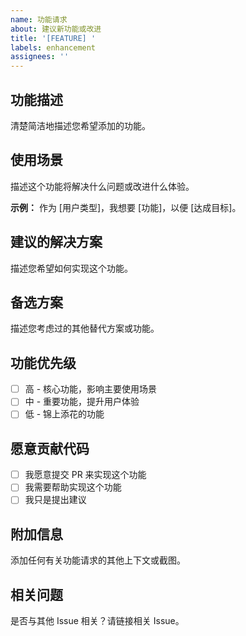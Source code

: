 ```yaml
---
name: 功能请求
about: 建议新功能或改进
title: '[FEATURE] '
labels: enhancement
assignees: ''
---
```


## 功能描述

清楚简洁地描述您希望添加的功能。

## 使用场景

描述这个功能将解决什么问题或改进什么体验。

**示例：**
作为 [用户类型]，我想要 [功能]，以便 [达成目标]。

## 建议的解决方案

描述您希望如何实现这个功能。

## 备选方案

描述您考虑过的其他替代方案或功能。

## 功能优先级

- [ ] 高 - 核心功能，影响主要使用场景
- [ ] 中 - 重要功能，提升用户体验
- [ ] 低 - 锦上添花的功能

## 愿意贡献代码

- [ ] 我愿意提交 PR 来实现这个功能
- [ ] 我需要帮助实现这个功能
- [ ] 我只是提出建议

## 附加信息

添加任何有关功能请求的其他上下文或截图。

## 相关问题

是否与其他 Issue 相关？请链接相关 Issue。

